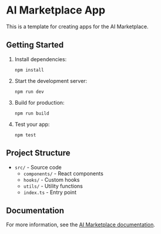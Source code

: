 # AI Marketplace App

This is a template for creating apps for the AI Marketplace.

## Getting Started

1. Install dependencies:
   ```
   npm install
   ```

2. Start the development server:
   ```
   npm run dev
   ```

3. Build for production:
   ```
   npm run build
   ```

4. Test your app:
   ```
   npm test
   ```

## Project Structure

- `src/` - Source code
  - `components/` - React components
  - `hooks/` - Custom hooks
  - `utils/` - Utility functions
  - `index.ts` - Entry point

## Documentation

For more information, see the [AI Marketplace documentation](https://example.com/docs). 
